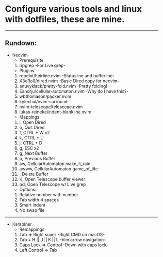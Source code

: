 # Configure various tools and linux with dotfiles, these are mine.
---
## Rundown:
- Neovim
    - Prerequisite
    1. ripgrep -For Live grep-
    - Plugins
    1. rebelot/heirline.nvim -Statusline and bufferline-
    2. X3eRo0/dired.nvim -Basic Dired copy for neovim-
    3. anuvyklack/pretty-fold.nvim -Pretty folding!-
    4. Eandrju/cellular-automaton.nvim -Why do I have this?-
    5. wbthomason/packer.nvim
    6. kylechui/nvim-surround
    7. nvim-telescope/telescope.nvim
    8. lukas-reineke/indent-blankline.nvim
    - Mappings
    1. <leader>i, Open Dired
    2. <leader>o, Quit Dired
    3. <leader>f, CTRL + W x2
    4. <leader>k, CTRL + U
    5. <leader>j, CTRL + D
    6. <leader>g, ESC x2
    8. <leader>g, Next Buffer
    9. <leader>p, Previous Buffer
    10. <leader>aw, CellularAutomaton make_it_rain
    11. <leader>awww, CellularAutomaton game_of_life
    12. <C-k>, Delete Buffer
    13. K, Open Telescope buffer viewer
    14. <leader>pd, Open Telescope w/ Live grep
    - Options:
    1. Relative number with number
    2. Tab width 4 spaces
    3. Smart Indent
    4. No swap file
***
- Karabiner
    - Remappings
    1. Tab => Right super -Right CMD on macOS-
    1. Tab + H || J || K || L -Vim arrow navigation-
    3. Caps Lock => Control -Down with caps lock-
    4. Left Control => Tab
